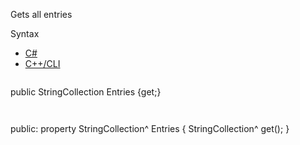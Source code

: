 Gets all entries

Syntax

* [C#](#i-syntax-CS)
* [C++/CLI](#i-syntax-CPP2005)

```
```
public StringCollection Entries {get;}
```
```

```
```
public:
property StringCollection^ Entries {
   StringCollection^ get();
}
```
```

